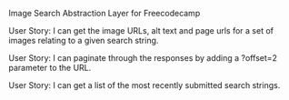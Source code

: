 Image Search Abstraction Layer for Freecodecamp

User Story: I can get the image URLs, alt text and page urls for a set of images relating to a given search string.

User Story: I can paginate through the responses by adding a ?offset=2 parameter to the URL.

User Story: I can get a list of the most recently submitted search strings.